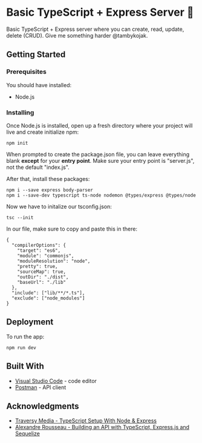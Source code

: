 # Basic TypeScript + Express Server :cake:

Basic TypeScript + Express server where you can create, read, update, delete (CRUD). Give me something harder @tambykojak.

## Getting Started

### Prerequisites

You should have installed:

- Node.js

### Installing

Once Node.js is installed, open up a fresh directory where your project will live and create initialize npm:

```
npm init
```

When prompted to create the package.json file, you can leave everything blank **except** for your **entry point**. Make sure your entry point is "server.js", not the default "index.js".

After that, install these packages:

```
npm i --save express body-parser
npm i --save-dev typescript ts-node nodemon @types/express @types/node
```

Now we have to initalize our tsconfig.json:

```
tsc --init
```

In our file, make sure to copy and paste this in there:

```
{
  "compilerOptions": {
    "target": "es6",
    "module": "commonjs",
    "moduleResolution": "node",
    "pretty": true,
    "sourceMap": true,
    "outDir": "./dist",
    "baseUrl": "./lib"
  },
  "include": ["lib/**/*.ts"],
  "exclude": ["node_modules"]
}
```

## Deployment

To run the app:

```
npm run dev
```

## Built With

- [Visual Studio Code](https://code.visualstudio.com/) - code editor
- [Postman](https://www.getpostman.com/) - API client

## Acknowledgments

- [Traversy Media - TypeScript Setup With Node & Express](https://www.youtube.com/watch?v=zRo2tvQpus8)
- [Alexandre Rousseau - Building an API with TypeScript, Express.js and Sequelize](http://rousseau-alexandre.fr/en/programming/2019/06/19/express-typescript.html)
